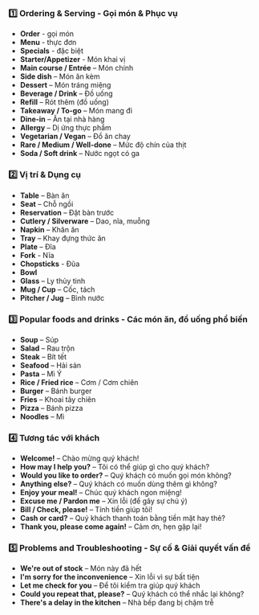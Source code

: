 ### 1️⃣ Ordering & Serving - Gọi món & Phục vụ
-  **Order** - gọi món
-  **Menu** - thực đơn
-  **Specials** -  đặc biệt
-  **Starter/Appetizer** - Món khai vị
-  **Main course / Entrée** – Món chính
-  **Side dish** – Món ăn kèm
-  **Dessert** – Món tráng miệng
-  **Beverage / Drink** – Đồ uống
-  **Refill** – Rót thêm (đồ uống)
-  **Takeaway / To-go** – Món mang đi
-  **Dine-in** – Ăn tại nhà hàng
-  **Allergy** – Dị ứng thực phẩm
-  **Vegetarian / Vegan** – Đồ ăn chay
-  **Rare / Medium / Well-done** – Mức độ chín của thịt
-  **Soda / Soft drink** – Nước ngọt có ga

### 2️⃣ Vị trí & Dụng cụ
- **Table** – Bàn ăn
-  **Seat** – Chỗ ngồi
-  **Reservation** – Đặt bàn trước
-  **Cutlery / Silverware** – Dao, nĩa, muỗng
-  **Napkin** – Khăn ăn
-  **Tray** – Khay đựng thức ăn
-  **Plate** – Đĩa
-  **Fork** - Nĩa
-  **Chopsticks** - Đũa
-  **Bowl**
-  **Glass** – Ly thủy tinh
-  **Mug / Cup** – Cốc, tách
-  **Pitcher / Jug** – Bình nước

### 3️⃣ Popular foods and drinks - Các món ăn, đồ uống phổ biến
-  **Soup** – Súp
-  **Salad** – Rau trộn
-  **Steak** – Bít tết
-  **Seafood** – Hải sản
-  **Pasta** – Mì Ý
-  **Rice / Fried rice** – Cơm / Cơm chiên
-  **Burger** – Bánh burger
-  **Fries** – Khoai tây chiên
-  **Pizza** – Bánh pizza
-  **Noodles** – Mì

### 4️⃣ Tương tác với khách
-  **Welcome!** – Chào mừng quý khách!
-  **How may I help you?** – Tôi có thể giúp gì cho quý khách?
-  **Would you like to order?** – Quý khách có muốn gọi món không?
-  **Anything else?** – Quý khách có muốn dùng thêm gì không?
-  **Enjoy your meal!** – Chúc quý khách ngon miệng!
-  **Excuse me / Pardon me** – Xin lỗi (để gây sự chú ý)
-  **Bill / Check, please!** – Tính tiền giúp tôi!
-  **Cash or card?** – Quý khách thanh toán bằng tiền mặt hay thẻ?
-  **Thank you, please come again!** – Cảm ơn, hẹn gặp lại!

### 5️⃣ Problems and Troubleshooting - Sự cố & Giải quyết vấn đề
-  **We're out of stock** – Món này đã hết
-  **I'm sorry for the inconvenience** – Xin lỗi vì sự bất tiện
-  **Let me check for you** – Để tôi kiểm tra giúp quý khách
-  **Could you repeat that, please?** – Quý khách có thể nhắc lại không?
-  **There's a delay in the kitchen** – Nhà bếp đang bị chậm trễ
